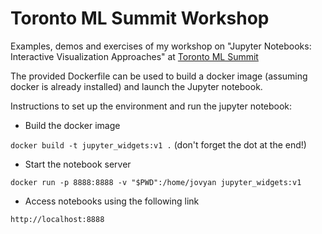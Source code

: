 # Toronto ML Summit Workshop
Examples, demos and exercises of my workshop on "Jupyter Notebooks: Interactive Visualization Approaches" at [Toronto ML Summit](https://torontomachinelearning.com/events/#workshops)

The provided Dockerfile can be used to build a docker image (assuming docker is already installed) and launch the Jupyter notebook. 

Instructions to set up the environment and run the jupyter notebook:

* Build the docker image

`docker build -t jupyter_widgets:v1 .` (don't forget the dot at the end!)

* Start the notebook server

`docker run -p 8888:8888 -v "$PWD":/home/jovyan jupyter_widgets:v1`

* Access notebooks using the following link

`http://localhost:8888`

